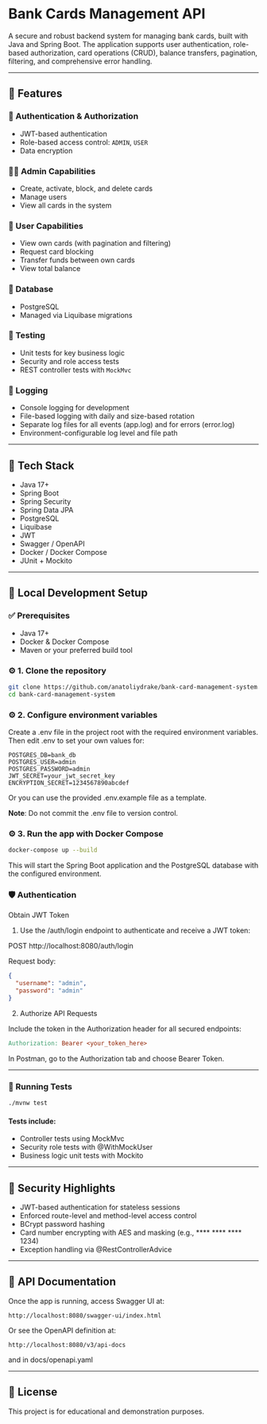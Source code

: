 # Bank Cards Management API

A secure and robust backend system for managing bank cards, built with Java and Spring Boot. The application supports user authentication, role-based authorization, card operations (CRUD), balance transfers, pagination, filtering, and comprehensive error handling.

---

## 🚀 Features

### 👤 Authentication & Authorization
- JWT-based authentication
- Role-based access control: `ADMIN`, `USER`
- Data encryption

### 👨‍💼 Admin Capabilities
- Create, activate, block, and delete cards
- Manage users
- View all cards in the system

### 👤 User Capabilities
- View own cards (with pagination and filtering)
- Request card blocking
- Transfer funds between own cards
- View total balance

### 💾 Database
- PostgreSQL
- Managed via Liquibase migrations

### 🧪 Testing
- Unit tests for key business logic
- Security and role access tests
- REST controller tests with `MockMvc`

### 📄 Logging
- Console logging for development
- File-based logging with daily and size-based rotation
- Separate log files for all events (app.log) and for errors (error.log)
- Environment-configurable log level and file path

---

## 🔧 Tech Stack
- Java 17+
- Spring Boot
- Spring Security
- Spring Data JPA
- PostgreSQL
- Liquibase
- JWT
- Swagger / OpenAPI
- Docker / Docker Compose
- JUnit + Mockito

---

## 🐳 Local Development Setup

### ✅ Prerequisites
- Java 17+
- Docker & Docker Compose
- Maven or your preferred build tool

### ⚙️ 1. Clone the repository

```bash
git clone https://github.com/anatoliydrake/bank-card-management-system.git
cd bank-card-management-system
```

### ⚙️ 2. Configure environment variables
Create a .env file in the project root with the required environment variables.
Then edit .env to set your own values for:
```env
POSTGRES_DB=bank_db
POSTGRES_USER=admin
POSTGRES_PASSWORD=admin
JWT_SECRET=your_jwt_secret_key
ENCRYPTION_SECRET=1234567890abcdef
```
Or you can use the provided .env.example file as a template.

**Note**: Do not commit the .env file to version control.

### ⚙️ 3. Run the app with Docker Compose

```bash
docker-compose up --build
```
This will start the Spring Boot application and the PostgreSQL database with the configured environment.

### 🛡 Authentication
Obtain JWT Token

1. Use the /auth/login endpoint to authenticate and receive a JWT token:

POST http://localhost:8080/auth/login

Request body:
```json
{
  "username": "admin",
  "password": "admin"
}
```
2. Authorize API Requests

Include the token in the Authorization header for all secured endpoints:

```makefile
Authorization: Bearer <your_token_here>
```

In Postman, go to the Authorization tab and choose Bearer Token.

---

### 🧪 Running Tests
```bash
./mvnw test
```

#### Tests include:

- Controller tests using MockMvc
- Security role tests with @WithMockUser
- Business logic unit tests with Mockito

---

## 🔐 Security Highlights
- JWT-based authentication for stateless sessions
- Enforced route-level and method-level access control
- BCrypt password hashing
- Card number encrypting with AES and masking (e.g., **** **** **** 1234)
- Exception handling via @RestControllerAdvice

---
## 📘 API Documentation
Once the app is running, access Swagger UI at:
```
http://localhost:8080/swagger-ui/index.html
```
Or see the OpenAPI definition at:
```
http://localhost:8080/v3/api-docs
```
and in docs/openapi.yaml

---

## 📝 License
This project is for educational and demonstration purposes.